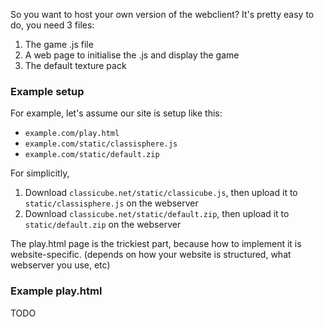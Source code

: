 So you want to host your own version of the webclient? It's pretty easy to do, you need 3 files:
1) The game .js file
2) A web page to initialise the .js and display the game
3) The default texture pack

### Example setup

For example, let's assume our site is setup like this:
* `example.com/play.html`
* `example.com/static/classisphere.js`
* `example.com/static/default.zip`

For simplicitly,
1) Download `classicube.net/static/classicube.js`, then upload it to `static/classisphere.js` on the webserver
2) Download `classicube.net/static/default.zip`,   then upload it to `static/default.zip` on the webserver

The play.html page is the trickiest part, because how to implement it is website-specific. (depends on how your website is structured, what webserver you use, etc)

### Example play.html

TODO

